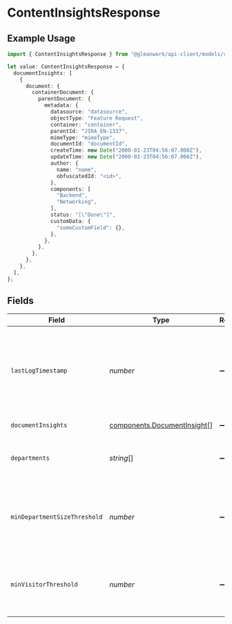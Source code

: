 # ContentInsightsResponse

## Example Usage

```typescript
import { ContentInsightsResponse } from "@gleanwork/api-client/models/components";

let value: ContentInsightsResponse = {
  documentInsights: [
    {
      document: {
        containerDocument: {
          parentDocument: {
            metadata: {
              datasource: "datasource",
              objectType: "Feature Request",
              container: "container",
              parentId: "JIRA_EN-1337",
              mimeType: "mimeType",
              documentId: "documentId",
              createTime: new Date("2000-01-23T04:56:07.000Z"),
              updateTime: new Date("2000-01-23T04:56:07.000Z"),
              author: {
                name: "name",
                obfuscatedId: "<id>",
              },
              components: [
                "Backend",
                "Networking",
              ],
              status: "[\"Done\"]",
              customData: {
                "someCustomField": {},
              },
            },
          },
        },
      },
    },
  ],
};
```

## Fields

| Field                                                                                            | Type                                                                                             | Required                                                                                         | Description                                                                                      |
| ------------------------------------------------------------------------------------------------ | ------------------------------------------------------------------------------------------------ | ------------------------------------------------------------------------------------------------ | ------------------------------------------------------------------------------------------------ |
| `lastLogTimestamp`                                                                               | *number*                                                                                         | :heavy_minus_sign:                                                                               | Unix timestamp of the last activity processed to make the response (in seconds since epoch UTC). |
| `documentInsights`                                                                               | [components.DocumentInsight](../../models/components/documentinsight.md)[]                       | :heavy_minus_sign:                                                                               | Insights for documents.                                                                          |
| `departments`                                                                                    | *string*[]                                                                                       | :heavy_minus_sign:                                                                               | list of departments applicable for contents tab.                                                 |
| `minDepartmentSizeThreshold`                                                                     | *number*                                                                                         | :heavy_minus_sign:                                                                               | Min threshold in size of departments while populating results, otherwise 0.                      |
| `minVisitorThreshold`                                                                            | *number*                                                                                         | :heavy_minus_sign:                                                                               | Minimum number of visitors to a document required to be included in insights.                    |